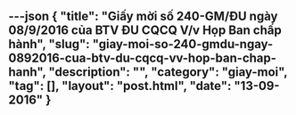 ---json
{
    "title": "Giấy mời số 240-GM/ĐU ngày 08/9/2016 của BTV ĐU CQCQ V/v Họp Ban chấp hành",
    "slug": "giay-moi-so-240-gmdu-ngay-0892016-cua-btv-du-cqcq-vv-hop-ban-chap-hanh",
    "description": "",
    "category": "giay-moi",
    "tag": [],
    "layout": "post.html",
    "date": "13-09-2016"
}
---
